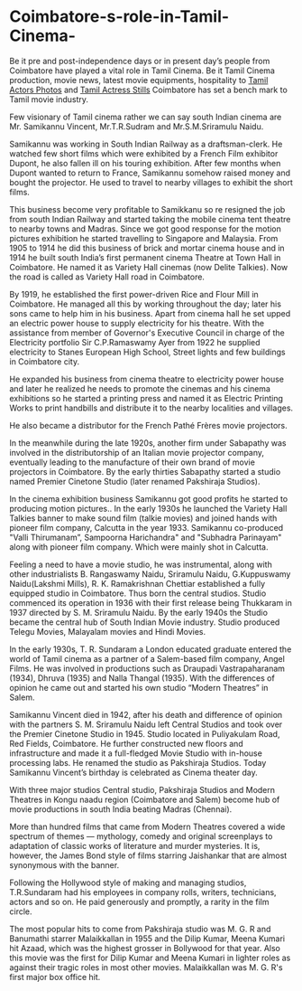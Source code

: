 # Coimbatore-s-role-in-Tamil-Cinema-
Be it pre and post-independence days or in present day’s people from Coimbatore have played a vital role in Tamil Cinema. Be it Tamil Cinema production, movie news, latest movie equipments, hospitality to <a href="http://www.cinemapettai.com/category/actors-photos">Tamil Actors Photos</a> and <a href="http://www.cinemapettai.com/category/actress-stills">Tamil Actress Stills</a> Coimbatore has set a bench mark to Tamil movie industry.  

Few visionary of Tamil cinema rather we can say south Indian cinema are Mr. Samikannu Vincent, Mr.T.R.Sudram and Mr.S.M.Sriramulu Naidu. 

Samikannu was working in South Indian Railway as a draftsman-clerk. He watched few short films which were exhibited by a French Film exhibitor Dupont, he also fallen ill on his touring exhibition. After few months when Dupont wanted to return to France, Samikannu somehow raised money and bought the projector. He used to travel to nearby villages to exhibit the short films. 

This business become very profitable to Samikkanu so re resigned the job from south Indian Railway and started taking the mobile cinema tent theatre to nearby towns and Madras. Since we got good response for the motion pictures exhibition he started travelling to Singapore and Malaysia. From 1905 to 1914 he did this business of brick and mortar cinema house and in 1914 he built south India’s first permanent cinema Theatre at Town Hall in Coimbatore. He named it as Variety Hall cinemas (now Delite Talkies). Now the road is called as Variety Hall road in Coimbatore. 

By 1919, he established the first power-driven Rice and Flour Mill in Coimbatore. He managed all this by working throughout the day; later his sons came to help him in his business. Apart from cinema hall he set upped an electric power house to supply electricity for his theatre. With the assistance from member of Governor's Executive Council in charge of the Electricity portfolio Sir C.P.Ramaswamy Ayer from 1922 he supplied electricity to Stanes European High School, Street lights and few buildings in Coimbatore city. 

He expanded his business from cinema theatre to electricity power house and later he realized he needs to promote the cinemas and his cinema exhibitions so he started a printing press and named it as Electric Printing Works to print handbills and distribute it to the nearby localities and villages. 

He also became a distributor for the French Pathé Frères movie projectors. 

In the meanwhile during the late 1920s, another firm under Sabapathy was involved in the distributorship of an Italian movie projector company, eventually leading to the manufacture of their own brand of movie projectors in Coimbatore. By the early thirties Sabapathy started a studio named Premier Cinetone Studio (later renamed Pakshiraja Studios). 

In the cinema exhibition business Samikannu got good profits he started to producing motion pictures.. In the early 1930s he launched the Variety Hall Talkies banner to make sound film (talkie movies) and joined hands with pioneer film company, Calcutta in the year 1933. Samikannu co-produced "Valli Thirumanam”, Sampoorna Harichandra" and "Subhadra Parinayam" along with pioneer film company. Which were mainly shot in Calcutta. 

Feeling a need to have a movie studio, he was instrumental, along with other industrialists B. Rangaswamy Naidu, Sriramulu Naidu, G.Kuppuswamy Naidu(Lakshmi Mills), R. K. Ramakrishnan Chettiar established a fully equipped studio in Coimbatore. Thus born the central studios. Studio commenced its operation in 1936 with their first release being Thukkaram in 1937 directed by S. M. Sriramulu Naidu. By the early 1940s the Studio became the central hub of South Indian Movie industry. Studio produced Telegu Movies, Malayalam movies and Hindi Movies. 

In the early 1930s, T. R. Sundaram a London educated graduate entered the world of Tamil cinema as a partner of a Salem-based film company, Angel Films. He was involved in productions such as Draupadi Vastrapaharanam (1934), Dhruva (1935) and Nalla Thangal (1935). With the differences of opinion he came out and started his own studio “Modern Theatres” in Salem. 
	
Samikannu Vincent died in 1942, after his death and difference of opinion with the partners S. M. Sriramulu Naidu left Central Studios and took over the Premier Cinetone Studio in 1945. Studio located in Puliyakulam Road, Red Fields, Coimbatore. He further constructed new floors and infrastructure and made it a full-fledged Movie Studio with in-house processing labs. He renamed the studio as Pakshiraja Studios. Today Samikannu Vincent’s birthday is celebrated as Cinema theater day.

With three major studios Central studio, Pakshiraja Studios and Modern Theatres in Kongu naadu region (Coimbatore and Salem) become hub of movie productions in south India beating Madras (Chennai). 

More than hundred films that came from Modern Theatres covered a wide spectrum of themes — mythology, comedy and original screenplays to adaptation of classic works of literature and murder mysteries. It is, however, the James Bond style of films starring Jaishankar that are almost synonymous with the banner. 

Following the Hollywood style of making and managing studios, T.R.Sundaram had his employees in company rolls, writers, technicians, actors and so on. He paid generously and promptly, a rarity in the film circle.

The most popular hits to come from Pakshiraja studio was M. G. R and Banumathi starrer Malaikkallan in 1955 and the Dilip Kumar, Meena Kumari hit Azaad, which was the highest grosser in Bollywood for that year. Also this movie was the first for Dilip Kumar and Meena Kumari in lighter roles as against their tragic roles in most other movies. Malaikkallan was M. G. R's first major box office hit.


